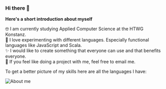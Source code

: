 ### Hi there 👋

**Here's a short introduction about myself**

🤓 I am currently studying Applied Computer Science at the HTWG Konstanz.\
🔬 I love experimenting with different languages. Especially functional languages like JavaScript and Scala.\
✨ I would like to create something that everyone can use and that benefits everyone.\
🤙 If you feel like doing a project with me, feel free to email me.

To get a better picture of my skills here are all the languages I have:

![About me](https://github-readme-stats.vercel.app/api/top-langs?username=jpkmiller&langs_count=8&layout=compact&hide=css,scss&hide_border=true)





